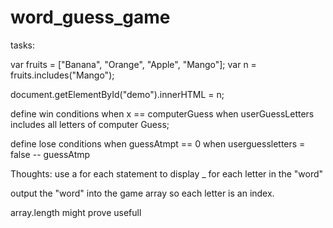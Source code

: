 # word_guess_game

tasks:

<!-- build variables -->

<!-- log user input in array -->

<!-- compare new input to data currently in array and don't store input if key pressed is already stored in array -->

<!-- example script -->
var fruits = ["Banana", "Orange", "Apple", "Mango"];
var n = fruits.includes("Mango");

document.getElementById("demo").innerHTML = n;
<!-- example script end -->

<!-- compare input to computer generated random word -->



define win conditions
when x == computerGuess
when userGuessLetters includes all letters of computer Guess;

define lose conditions
when guessAtmpt == 0
when userguessletters = false -- guessAtmp


Thoughts:
use a for each statement to display _ for each letter in the "word"

output the "word" into the game array so each letter is an index.

array.length might prove usefull

